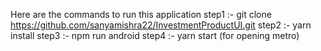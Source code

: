 Here are the commands to run this application
step1 :- git clone https://github.com/sanyamishra22/InvestmentProductUI.git
step2 :- yarn install
step3 :- npm run android
step4 :- yarn start (for opening metro)


